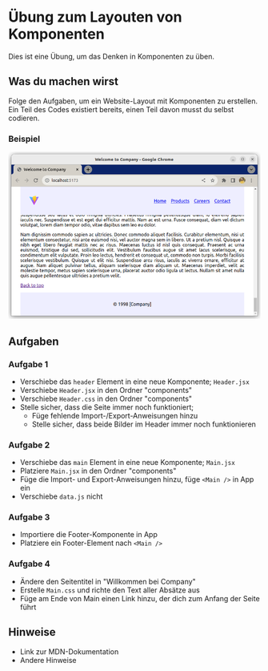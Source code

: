 # Übung zum Layouten von Komponenten

Dies ist eine Übung, um das Denken in Komponenten zu üben.

## Was du machen wirst

Folge den Aufgaben, um ein Website-Layout mit Komponenten zu erstellen. Ein Teil des Codes existiert bereits, einen Teil davon musst du selbst codieren.

### Beispiel

![](example.png)

## Aufgaben

### Aufgabe 1

- Verschiebe das `header` Element in eine neue Komponente; `Header.jsx`
- Verschiebe `Header.jsx` in den Ordner "components"
- Verschiebe `Header.css` in den Ordner "components"
- Stelle sicher, dass die Seite immer noch funktioniert;
    - Füge fehlende Import-/Export-Anweisungen hinzu
    - Stelle sicher, dass beide Bilder im Header immer noch funktionieren

### Aufgabe 2

- Verschiebe das `main` Element in eine neue Komponente; `Main.jsx`
- Platziere `Main.jsx` in den Ordner "components"
- Füge die Import- und Export-Anweisungen hinzu, füge `<Main />` in App ein
- Verschiebe `data.js` nicht

### Aufgabe 3

- Importiere die Footer-Komponente in App
- Platziere ein Footer-Element nach `<Main />`

### Aufgabe 4

- Ändere den Seitentitel in "Willkommen bei Company"
- Erstelle `Main.css` und richte den Text aller Absätze aus
- Füge am Ende von Main einen Link hinzu, der dich zum Anfang der Seite führt

## Hinweise

- Link zur MDN-Dokumentation
- Andere Hinweise
